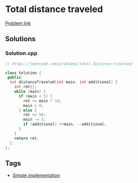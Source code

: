 # Total distance traveled

[Problem link](https://leetcode.com/problems/total-distance-traveled/)

## Solutions


### Solution.cpp
```cpp
// https://leetcode.com/problems/total-distance-traveled/

class Solution {
 public:
  int distanceTraveled(int main, int additional) {
    int ret{};
    while (main) {
      if (main < 5) {
        ret += main * 10;
        main = 0;
      } else {
        ret += 50;
        main -= 5;
        if (additional) ++main, --additional;
      }
    }
    return ret;
  }
};
```
## Tags

* [Simple implementation](/README.md#Simple_implementation)
